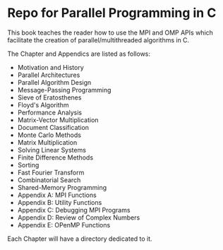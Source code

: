 # Repo for Parallel Programming in C

This book teaches the reader how to use the MPI and OMP
APIs which facilitate the creation of parallel/multithreaded
algorithms in C.

The Chapter and Appendics are listed as follows:

 * Motivation and History
 * Parallel Architectures
 * Parallel Algorithm Design
 * Message-Passing Programming
 * Sieve of Eratosthenes
 * Floyd's Algorithm
 * Performance Analysis
 * Matrix-Vector Multiplication
 * Document Classification
 * Monte Carlo Methods
 * Matrix Multiplication
 * Solving Linear Systems
 * Finite Difference Methods
 * Sorting
 * Fast Fourier Transform
 * Combinatorial Search
 * Shared-Memory Programming
 * Appendix A: MPI Functions
 * Appendix B: Utility Functions
 * Appendix C: Debugging MPI Programs
 * Appendix D: Review of Complex Numbers
 * Appendix E: OPenMP Functions

Each Chapter will have a directory dedicated to it.